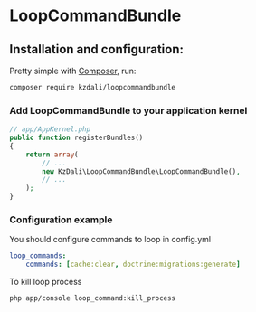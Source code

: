 # LoopCommandBundle

## Installation and configuration:

Pretty simple with [Composer](http://packagist.org), run:

```sh
composer require kzdali/loopcommandbundle
```

### Add LoopCommandBundle to your application kernel

```php
// app/AppKernel.php
public function registerBundles()
{
    return array(
        // ...
        new KzDali\LoopCommandBundle\LoopCommandBundle(),
        // ...
    );
}
```

### Configuration example

You should configure commands to loop in config.yml

```yaml
loop_commands:
    commands: [cache:clear, doctrine:migrations:generate]                      # comma separated commands
```

To kill loop process

```sh
php app/console loop_command:kill_process
```